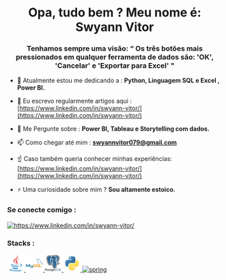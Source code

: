 <h1 align="center">Opa, tudo bem ? Meu nome é: Swyann Vitor</h1>
<h3 align="center"> Tenhamos sempre uma visão: “ Os três botões mais pressionados em qualquer ferramenta de dados são:  'OK', 'Cancelar' e 'Exportar para Excel' "</h3>

- 💪 Atualmente estou me dedicando a : **Python, Linguagem SQL e Excel , Power BI.**

- 📝 Eu escrevo regularmente artigos aqui : [https://www.linkedin.com/in/swyann-vitor/](https://www.linkedin.com/in/swyann-vitor/)

- 💬 Me Pergunte sobre :  **Power BI, Tableau e Storytelling com dados.**

- 📫 Como chegar até mim :  **swyannvitor079@gmail.com**

- ☝️ Caso também queria conhecer minhas experiências: [https://www.linkedin.com/in/swyann-vitor/](https://www.linkedin.com/in/swyann-vitor/)

- ⚡ Uma curiosidade sobre mim ? **Sou altamente estoico.**

<h3 align="left"> Se conecte comigo :</h3>
<p align="left">
<a href="https://linkedin.com/in/https://www.linkedin.com/in/swyann-vitor/" target="blank"><img align="center" src="https://raw.githubusercontent.com/rahuldkjain/github-profile-readme-generator/master/src/images/icons/Social/linked-in-alt.svg" alt="https://www.linkedin.com/in/swyann-vitor/" height="30" width="40" /></a>
</p>

<h3 align="left"> Stacks :</h3>
<p align="left"> <a href="https://www.java.com" target="_blank" rel="noreferrer"> <img src="https://raw.githubusercontent.com/devicons/devicon/master/icons/java/java-original.svg" alt="java" width="40" height="40"/> </a> <a href="https://www.mysql.com/" target="_blank" rel="noreferrer"> <img src="https://raw.githubusercontent.com/devicons/devicon/master/icons/mysql/mysql-original-wordmark.svg" alt="mysql" width="40" height="40"/> </a> <a href="https://www.postgresql.org" target="_blank" rel="noreferrer"> <img src="https://raw.githubusercontent.com/devicons/devicon/master/icons/postgresql/postgresql-original-wordmark.svg" alt="postgresql" width="40" height="40"/> </a> <a href="https://www.python.org" target="_blank" rel="noreferrer"> <img src="https://raw.githubusercontent.com/devicons/devicon/master/icons/python/python-original.svg" alt="python" width="40" height="40"/> </a> <a href="https://spring.io/" target="_blank" rel="noreferrer"> <img src="https://www.vectorlogo.zone/logos/springio/springio-icon.svg" alt="spring" width="40" height="40"/> </a> </p>

<!---
Swyann/Swyann is a ✨ special ✨ repository because its `README.md` (this file) appears on your GitHub profile.
You can click the Preview link to take a look at your changes.
--->
